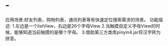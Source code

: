# -
应用场景:好友列表，购物列表，通讯列表等有快速定位搜索需求的场景。
功能描述:
1.左边是一个listView，右边是26个字母View
2.当触摸自定义字母View的时候，能够知道当前触摸的是哪个字母。
3.借助第三方类库pinyin4.jar将汉字转为拼音。
